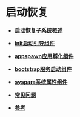 # 启动恢复<a name="ZH-CN_TOPIC_0000001157319415"></a>

-   **[启动恢复子系统概述](subsys-boot-overview.md)**  

-   **[init启动引导组件](subsys-boot-init.md)**  

-   **[appspawn应用孵化组件](subsys-boot-appspawn.md)**  

-   **[bootstrap服务启动组件](subsys-boot-bootstrap.md)**  

-   **[syspara系统属性组件](subsys-boot-syspara.md)**  

-   **[常见问题](subsys-boot-faqs.md)**  

-   **[参考](subsys-boot-ref.md)**  


